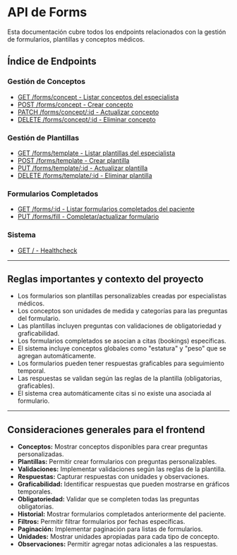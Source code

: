 # API de Forms

Esta documentación cubre todos los endpoints relacionados con la gestión de formularios, plantillas y conceptos médicos.

## Índice de Endpoints

### Gestión de Conceptos
- [GET /forms/concept - Listar conceptos del especialista](concepts/concept-list.md)
- [POST /forms/concept - Crear concepto](concepts/concept-create.md)
- [PATCH /forms/concept/:id - Actualizar concepto](concepts/concept-update.md)
- [DELETE /forms/concept/:id - Eliminar concepto](concepts/concept-delete.md)

### Gestión de Plantillas
- [GET /forms/template - Listar plantillas del especialista](templates/template-list.md)
- [POST /forms/template - Crear plantilla](templates/template-create.md)
- [PUT /forms/template/:id - Actualizar plantilla](templates/template-update.md)
- [DELETE /forms/template/:id - Eliminar plantilla](templates/template-delete.md)

### Formularios Completados
- [GET /forms/:id - Listar formularios completados del paciente](./patient-forms-list.md)
- [PUT /forms/fill - Completar/actualizar formulario](./form-fill.md)

### Sistema
- [GET / - Healthcheck](./healthcheck.md)

---

## Reglas importantes y contexto del proyecto

- Los formularios son plantillas personalizables creadas por especialistas médicos.
- Los conceptos son unidades de medida y categorías para las preguntas del formulario.
- Las plantillas incluyen preguntas con validaciones de obligatoriedad y graficabilidad.
- Los formularios completados se asocian a citas (bookings) específicas.
- El sistema incluye conceptos globales como "estatura" y "peso" que se agregan automáticamente.
- Los formularios pueden tener respuestas graficables para seguimiento temporal.
- Las respuestas se validan según las reglas de la plantilla (obligatorias, graficables).
- El sistema crea automáticamente citas si no existe una asociada al formulario.

---

## Consideraciones generales para el frontend

- **Conceptos:** Mostrar conceptos disponibles para crear preguntas personalizadas.
- **Plantillas:** Permitir crear formularios con preguntas personalizables.
- **Validaciones:** Implementar validaciones según las reglas de la plantilla.
- **Respuestas:** Capturar respuestas con unidades y observaciones.
- **Graficabilidad:** Identificar respuestas que pueden mostrarse en gráficos temporales.
- **Obligatoriedad:** Validar que se completen todas las preguntas obligatorias.
- **Historial:** Mostrar formularios completados anteriormente del paciente.
- **Filtros:** Permitir filtrar formularios por fechas específicas.
- **Paginación:** Implementar paginación para listas de formularios.
- **Unidades:** Mostrar unidades apropiadas para cada tipo de concepto.
- **Observaciones:** Permitir agregar notas adicionales a las respuestas. 